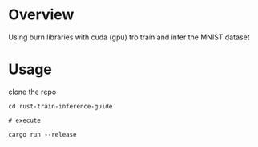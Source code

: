 # Overview

Using burn libraries with cuda (gpu) tro train and infer the MNIST dataset 

# Usage

clone the repo

```
cd rust-train-inference-guide

# execute 

cargo run --release
```
